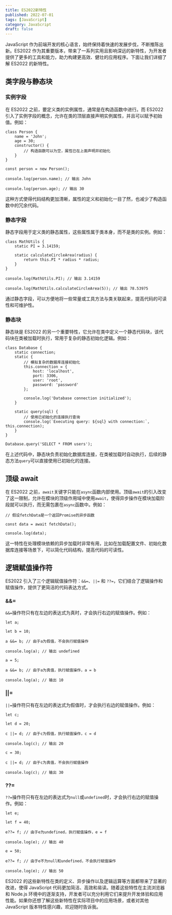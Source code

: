 ```yaml
---
title: ES2022新特性
published: 2022-07-01
tags: [JavaScript]
category: JavaScript
draft: false
---
```


JavaScript 作为前端开发的核心语言，始终保持着快速的发展步伐，不断推陈出新。ES2022 作为其重要版本，带来了一系列实用且影响深远的新特性，为开发者提供了更多的工具和能力，助力构建更高效、健壮的应用程序。下面让我们详细了解 ES2022 的新特性。

## 类字段与静态块

### 实例字段

在 ES2022 之前，要定义类的实例属性，通常是在构造函数中进行。而 ES2022 引入了实例字段的概念，允许在类的顶层直接声明实例属性，并且可以赋予初始值。例如：

```
class Person {
    name = 'John';
    age = 30;
    constructor() {
        // 构造函数可以为空，属性已在上面声明并初始化
    }
}

const person = new Person();

console.log(person.name); // 输出 John

console.log(person.age); // 输出 30
```

这种方式使得代码结构更加清晰，属性的定义和初始化一目了然，也减少了构造函数中的冗余代码。

### 静态字段

静态字段用于定义类的静态属性，这些属性属于类本身，而不是类的实例。例如：

```
class MathUtils {
    static PI = 3.14159;

    static calculateCircleArea(radius) {
        return this.PI * radius * radius;
    }
}

console.log(MathUtils.PI); // 输出 3.14159

console.log(MathUtils.calculateCircleArea(5)); // 输出 78.53975
```

通过静态字段，可以方便地将一些常量或工具方法与类关联起来，提高代码的可读性和可维护性。

### 静态块

静态块是 ES2022 的另一个重要特性，它允许在类中定义一个静态代码块，该代码块在类被加载时执行，常用于复杂的静态初始化逻辑。例如：

```
class Database {
    static connection;
    static {
        // 模拟复杂的数据库连接初始化
        this.connection = {
            host: 'localhost',
            port: 3306,
            user: 'root',
            password: 'password'
        };

        console.log('Database connection initialized');
    }

    static query(sql) {
        // 使用已初始化的连接执行查询
        console.log(`Executing query: ${sql} with connection:`, this.connection);
    }
}

Database.query('SELECT * FROM users');
```

在上述代码中，静态块负责初始化数据库连接，在类被加载时自动执行，后续的静态方法`query`可以直接使用已初始化的连接。

## 顶级 await

在 ES2022 之前，`await`关键字只能在`async`函数内部使用。顶级`await`的引入改变了这一限制，允许在模块的顶级作用域中使用`await`，使得异步操作在模块加载阶段就可以执行，而无需包裹在`async`函数中。例如：

```
// 假设fetchData是一个返回Promise的异步函数

const data = await fetchData();

console.log(data);
```

这一特性在处理模块依赖的异步加载时非常有用，比如在加载配置文件、初始化数据库连接等场景下，可以简化代码结构，提高代码的可读性。

## 逻辑赋值操作符

ES2022 引入了三个逻辑赋值操作符：`&&=`、`||=` 和 `??=`，它们结合了逻辑操作和赋值操作，提供了更简洁的代码表达方式。

### &&=

`&&=`操作符只有在左边的表达式为真时，才会执行右边的赋值操作。例如：

```
let a;

let b = 10;

a &&= b; // 由于a为假值，不会执行赋值操作

console.log(a); // 输出 undefined

a = 5;

a &&= b; // 由于a为真值，执行赋值操作，a = b

console.log(a); // 输出 10
```

### ||=

`||=`操作符只有在左边的表达式为假值时，才会执行右边的赋值操作。例如：

```
let c;

let d = 20;

c ||= d; // 由于c为假值，执行赋值操作，c = d

console.log(c); // 输出 20

c = 30;

c ||= d; // 由于c为真值，不会执行赋值操作

console.log(c); // 输出 30
```

### ??=

`??=`操作符只有在左边的表达式为`null`或`undefined`时，才会执行右边的赋值操作。例如：

```
let e;

let f = 40;

e??= f; // 由于e为undefined，执行赋值操作，e = f

console.log(e); // 输出 40

e = 50;

e??= f; // 由于e不为null和undefined，不会执行赋值操作

console.log(e); // 输出 50
```

ES2022 的这些新特性在类的定义、异步操作以及逻辑运算等方面都带来了显著的改进，使得 JavaScript 代码更加简洁、高效和易读。随着这些特性在主流浏览器和 Node.js 环境中的逐渐支持，开发者可以充分利用它们来提升开发体验和应用性能。如果你还想了解这些新特性在实际项目中的应用场景，或者对其他 JavaScript 版本特性感兴趣，欢迎随时告诉我。
